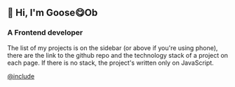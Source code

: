 ## 👋 Hi, I'm Goose😋Ob

### A Frontend developer

The list of my projects is on the sidebar (or above if you're using phone),
there are the link to the github repo and the technology stack of a project on
each page. If there is no stack, the project's written only on JavaScript.

[@include](../index.md)
